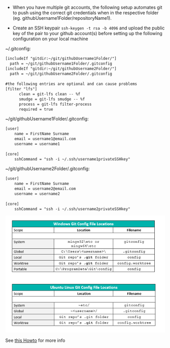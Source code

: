 - When you have multiple git accounts, the following setup automates git to push using the correct git credentials when in the respective folder (eg. githubUsername1Folder/repositoryName1).

- Create an SSH keypair `ssh-keygen -t rsa -b 4096` and upload the public key of the pair to your github account(s) before setting up the following configuration on your local machine

~/.gitconfig:
```
[includeIf "gitdir:~/git/githubUsername1Folder/"]
  path = ~/git/githubUsername1Folder/.gitconfig
[includeIf "gitdir:~/git/githubUsername2Folder/"]
  path = ~/git/githubUsername2Folder/.gitconfig

#the following entries are optional and can cause problems
[filter "lfs"]
      clean = git-lfs clean -- %f
      smudge = git-lfs smudge -- %f
      process = git-lfs filter-process
      required = true
```

~/git/githubUsername1Folder/.gitconfig:
```
[user]
	name = FirstName Surname
	email = username1@email.com
	username = username1

[core]
	sshCommand = "ssh -i ~/.ssh/username1privateSSHkey"
```
~/git/githubUsername2Folder/.gitconfig:
```
[user]
	name = FirstName Surname
	email = username2@email.com
	username = username2

[core]
	sshCommand = "ssh -i ~/.ssh/username2privateSSHkey"
```

![tables of git config file locations](gitconfig.png)

See [this Howto](https://blog.gitguardian.com/8-easy-steps-to-set-up-multiple-git-accounts/) for more info
